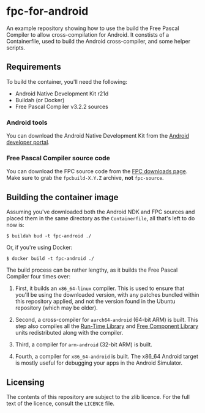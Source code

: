 # fpc-for-android

An example repository showing how to use the build the Free Pascal Compiler
to allow cross-compilation for Android. It constists of a Containerfile,
used to build the Android cross-compiler, and some helper scripts.

## Requirements

To build the container, you'll need the following:
- Android Native Development Kit r21d
- Buildah (or Docker)
- Free Pascal Compiler v3.2.2 sources


### Android tools

You can download the Android Native Development Kit from the 
[Android developer portal](https://developer.android.com/ndk/downloads/). 


### Free Pascal Compiler source code

You can download the FPC source code from the
[FPC downloads page](https://www.freepascal.org/down/source/sources.html).
Make sure to grab the `fpcbuild-X.Y.Z` archive, **not** `fpc-source`.


## Building the container image

Assuming you've downloaded both the Android NDK and FPC sources
and placed them in the same directory as the `Containerfile`,
all that's left to do now is:
```
$ buildah bud -t fpc-android ./
```
Or, if you're using Docker:
```
$ docker build -t fpc-android ./
```

The build process can be rather lengthy,
as it builds the Free Pascal Compiler four times over:

1. First, it builds an `x86_64-linux` compiler.
This is used to ensure that you'll be using the downloaded version,
with any patches bundled within this repository applied,
and not the version found in the Ubuntu repository (which may be older).

2. Second, a cross-compiler for `aarch64-android` (64-bit ARM) is built.
This step also compiles all the
[Run-Time Library](https://www.freepascal.org/docs-html/current/rtl/index.html)
and [Free Component Library](https://www.freepascal.org/docs-html/current/fcl/index.html)
units redistributed along with the compiler.

3. Third, a compiler for `arm-android` (32-bit ARM) is built.

4. Fourth, a compiler for `x86_64-android` is built. The x86_64 Android target
is mostly useful for debugging your apps in the Android Simulator.


## Licensing

The contents of this repository are subject to the zlib licence.
For the full text of the licence, consult the `LICENCE` file.

